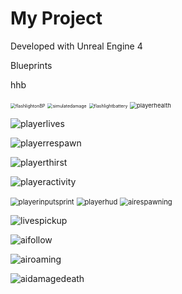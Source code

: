 # My Project

Developed with Unreal Engine 4

Blueprints

hhb

<img src="D:\flashlightonBP.jpg" alt="flashlightonBP" style="zoom:50%;" />

<img src="D:\simulatedamage.jpg" alt="simulatedamage" style="zoom:50%;" />

<img src="D:\flashlightbattery.jpg" alt="flashlightbattery" style="zoom:50%;" />

<img src="D:\playerhealth.jpg" alt="playerhealth" style="zoom: 67%;" />

![playerlives](D:\playerlives.jpg)

![playerrespawn](D:\playerrespawn.jpg)

![playerthirst](D:\playerthirst.jpg)

![playeractivity](D:\playeractivity.jpg)

<img src="D:\playerinputsprint.jpg" alt="playerinputsprint" style="zoom: 80%;" />

<img src="D:\playerhud.jpg" alt="playerhud" style="zoom:80%;" />

<img src="D:\airespawning.jpg" alt="airespawning" style="zoom:80%;" />

![livespickup](D:\livespickup.jpg)

![aifollow](D:\aifollow.jpg)

![airoaming](D:\airoaming.jpg)

![aidamagedeath](D:\aidamagedeath.jpg)

